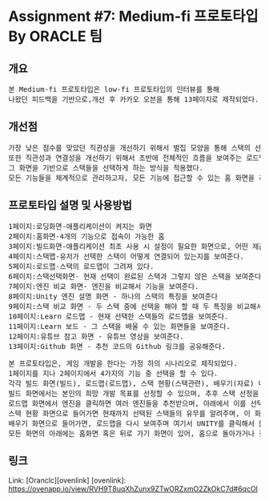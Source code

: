 # Assignment #7: Medium-fi 프로토타입 By ORACLE 팀
## 개요
<pre>본 Medium-fi 프로토타입은 low-fi 프로토타입의 인터뷰를 통해 
나왔던 피드백을 기반으로,개선 후 카카오 오븐을 통해 13페이지로 제작되었다.</pre>

## 개선점
<pre>가장 낮은 점수를 맞았던 직관성을 개선하기 위해서 벌집 모양을 통해 스택의 선정 유무를 알려주던 디자인을 제거했다.
또한 직관성과 연결성을 개선하기 위해서 초반에 전체적인 흐름을 보여주는 로드맵을 제시한 후에 
그 화면을 기반으로 스택들을 선택하게 하는 방식을 적용했다.
모든 기능들을 체계적으로 관리하고자, 모든 기능에 접근할 수 있는 홈 화면을 추가했다. </pre>

## 프로토타입 설명 및 사용방법
<pre>1페이지:로딩화면-애플리케이션이 켜지는 화면
2페이지:홈화면-4개의 기능으로 접속이 가능한 홈
3페이지:빌드화면-애플리케이션 최초 사용 시 설정이 필요한 화면으로, 어떤 제품을 만들기를 원하는 지 설정을 해야 한다.
4페이지:스택맵-유저가 선택한 스택이 어떻게 연결되어 있는지를 보여준다.
5페이지:로드맵-스택의 로드맵이 그려져 있다. 
6페이지:스택선택화면- 현재 선택이 완료된 스택과 그렇지 않은 스택을 보여준다.
7페이지:엔진 비교 화면- 엔진을 비교해서 기능을 보여준다.
8페이지:Unity 엔진 설명 화면 - 하나의 스택의 특징을 보여준다
9페이지:스택 비교 화면 - 두 스택 중에 선택을 해야 할 때 두 특징을 비교해서 표로 정리해서 보여준다.
10페이지:Learn 로드맵 - 현재 선택한 스택들의 로드맵을 보여준다.
11페이지:Learn 보드 - 그 스택을 배울 수 있는 화면들을 보여준다.
12페이지:유튜브 참고 화면 - 유튜브 영상을 보여준다.
13페이지:Github 화면 - 추천 코드의 Github 링크를 공유해준다. 
</pre>
<pre>
본 프로토타입은, 게임 개발을 한다는 가정 하의 시나리오로 제작되었다.
1페이지를 지나 2페이지에서 4가지의 기능 중 선택을 할 수 있다.
각각 빌드 화면(빌드), 로드맵(로드맵), 스택 현황(스택관련), 배우기(자료) 네 기능에 접속할 수 있는 것이다.
빌드 화면에서는 본인의 희망 개발 목표를 선정할 수 있으며, 추후 스택 선정을 완료하면 스택 맵을 클릭하여 스택 맵을 확인해볼 수 있다.
로드맵 화면에서 엔진을 클릭하면 여러 엔진들을 추천받으며, 아래에서 이를 선택하거나 비교, 더 알아보기 등을 통해 각각의 기능을 수행할 수 있다.
스택 현황 화면으로 들어가면 현재까지 선택된 스택들의 유무를 알려주며, 이 화면에서도 선정된 스택을 눌러 다시 설정하거나 비교해볼 수 있다.
배우기 화면으로 들어가면, 로드맵을 다시 보여주며 여기서 UNITY를 클릭해서 들어가면 관련 유튜브 화면과 깃허브 화면으로 연동된다. 
모든 화면의 아래에는 홈화면 혹은 뒤로 가기 화면이 있어, 홈으로 돌아가거나 전 화면으로 돌아갈 수 있다. 
</pre>
## 링크
Link: [Oranclc][ovenlink]
[ovenlink]: https://ovenapp.io/view/RVH9T8uqXhZunx9ZTwORZxmO2ZkOkC7d#6qcOI

